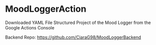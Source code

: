 # MoodLoggerAction
Downloaded YAML File Structured Project of the Mood Logger from the Google Actions Console

Backend Repo: https://github.com/CiaraG98/MoodLoggerBackend
